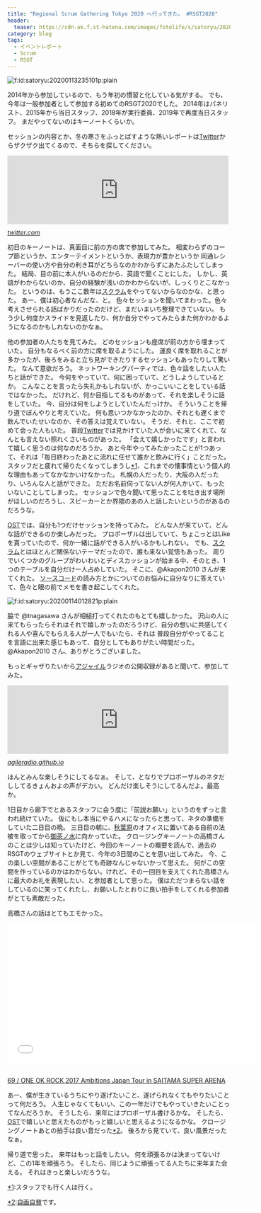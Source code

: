 ```yaml
---
title: "Regional Scrum Gathering Tokyo 2020 へ行ってきた。 #RSGT2020"
header:
  teaser: https://cdn-ak.f.st-hatena.com/images/fotolife/s/satoryu/20200113/20200113235101.png
category: blog
tags:
  - イベントレポート
  - Scrum
  - RSGT
---
```

<p><span itemscope itemtype="http://schema.org/Photograph"><img src="https://cdn-ak.f.st-hatena.com/images/fotolife/s/satoryu/20200113/20200113235101.png" alt="f:id:satoryu:20200113235101p:plain" title="f:id:satoryu:20200113235101p:plain" class="hatena-fotolife" itemprop="image"></span></p>

<p>2014年から参加しているので、もう年初の慣習と化している気がする。
でも、今年は一般参加者として参加する初めてのRSGT2020でした。
2014年はパネリスト、2015年から当日スタッフ、2018年が実行委員、2019年で再度当日スタッフ。
まだやってないのはキーノートくらいか。</p>

<p>セッションの内容とか、冬の寒さをふっとばすような熱いレポートは<a class="keyword" href="http://d.hatena.ne.jp/keyword/Twitter">Twitter</a>からザクザク出てくるので、そちらを探してください。</p>

<p><iframe src="https://hatenablog-parts.com/embed?url=https%3A%2F%2Ftwitter.com%2Fsearch%3Fq%3D%2523RSGT2020%26src%3Dtypeahead_click%26f%3Dlive" title="#RSGT2020 - Twitter Search" class="embed-card embed-webcard" scrolling="no" frameborder="0" style="display: block; width: 100%; height: 155px; max-width: 500px; margin: 10px 0px;"></iframe><cite class="hatena-citation"><a href="https://twitter.com/search?q=%23RSGT2020&src=typeahead_click&f=live">twitter.com</a></cite></p>

<p>初日のキーノートは、真面目に前の方の席で参加してみた。
相変わらずのコープ節というか、エンターテイメントというか、表現力が豊かというか
同通レシーバーの使い方や自分の利き耳がどちらなのかわからずにあたふたしてしまった。
結局、目の前に本人がいるのだから、英語で聞くことにした。
しかし、英語がわからないのか、自分の経験が浅いのかわからないが、しっくりとこなかった。
というのは、もうここ数年は<a class="keyword" href="http://d.hatena.ne.jp/keyword/%A5%B9%A5%AF%A5%E9%A5%E0">スクラム</a>をやってないからなのかな、と思った。
あー、僕は初心者なんだな、と。
色々セッションを聞いてまわった。色々考えさせられる話ばかりだったのだけど、まだいまいち整理できていない。
もう少し何度かスライドを見返したり、何か自分でやってみたらまた何かわかるようになるのかもしれないのかなぁ。</p>

<p>他の参加者の人たちを見てみた。
どのセッションも座席が前の方から埋まっていた。
自分もなるべく前の方に席を取るようにした。
運良く席を取れることが多かったが、後ろをみると立ち見ができたりするセッションもあったりして驚いた。
なんて意欲だろう。
ネットワーキングパーティでは、色々話をしたい人たちと話ができた。
今何をやっていて、何に困っていて、どうしようしているとか。
こんなことを言ったら失礼かもしれないが、かっこいいことをしている話ではなかった。
だけれど、何か目指してるものがあって、それを楽しそうに話をしていた。
今、自分は何をしようとしていたんだっけか。
そういうことを帰り道でぼんやりと考えていた。
何も思いつかなかったのか、それとも遅くまで飲んでいたせいなのか、その答えは覚えていない。
そうだ、それと、ここで初めて会った人もいた。
普段<a class="keyword" href="http://d.hatena.ne.jp/keyword/Twitter">Twitter</a>では見かけていた人が会いに来てくれて、なんとも言えない照れくさいものがあった。
「会えて嬉しかったです」と言われて嬉しく思うのは何なのだろうか。
あと今年やってみたかったことが1つあって、それは「毎日終わったあとに流れに任せて誰かと飲みに行く」ことだった。
スタッフだと疲れて帰りたくなってしまうし<a href="#f-50d7d9ef" name="fn-50d7d9ef" title="スタッフでも行く人は行く。">*1</a>、これまでの懐事情という個人的な理由もあってなかなかいけなかった。
札幌の人だったり、大阪の人だったり、いろんな人と話ができた。
ただお名前伺ってない人が何人かいて、もったいないことしてしまった。
セッションで色々聞いて思ったことを吐き出す場所がほしいのだろうし、スピーカーとか界隈のあの人と話したいというのがあるのだろうな。</p>

<p><a class="keyword" href="http://d.hatena.ne.jp/keyword/OST">OST</a>では、自分も1つだけセッションを持ってみた。
どんな人が来ていて、どんな話ができるのか楽しみだった。
プロポーザルは出していて、ちょこっとはLikeを貰っていたので、何か一緒に話ができる人がいるかもしれない。
でも、<a class="keyword" href="http://d.hatena.ne.jp/keyword/%A5%B9%A5%AF%A5%E9%A5%E0">スクラム</a>とはほとんど関係ないテーマだったので、誰も来ない覚悟もあった。
周りでいくつかのグループがわいわいとディスカッションが始まる中、そのとき、1つのテーブルを自分だけ一人占めしていた。
そこに、@Akapon2010 さんが来てくれた。
<a class="keyword" href="http://d.hatena.ne.jp/keyword/%A5%BD%A1%BC%A5%B9%A5%B3%A1%BC%A5%C9">ソースコード</a>の読み方とかについてのお悩みに自分なりに答えていて、色々と眼の前でメモを書き起こしてくれた。</p>

<p><span itemscope itemtype="http://schema.org/Photograph"><img src="https://cdn-ak.f.st-hatena.com/images/fotolife/s/satoryu/20200114/20200114012821.png" alt="f:id:satoryu:20200114012821p:plain" title="f:id:satoryu:20200114012821p:plain" class="hatena-fotolife" itemprop="image"></span></p>

<p>脇で @tnagasawa さんが相槌打ってくれたのもとても嬉しかった。
沢山の人に来てもらったらそれはそれで嬉しかったのだろうけど、自分の想いに共感してくれる人や喜んでもらえる人が一人でもいたら、それは
普段自分がやってることを言語に出来た感じもあって、自分としてもありがたい時間だった。 @Akapon2010 さん、ありがとうございました。</p>

<p>もっとギャザりたいから<a class="keyword" href="http://d.hatena.ne.jp/keyword/%A5%A2%A5%B8%A5%E3%A5%A4%A5%EB">アジャイル</a>ラジオの公開収録があると聞いて、参加してみた。</p>

<p><iframe src="https://hatenablog-parts.com/embed?url=https%3A%2F%2Fagileradio.github.io%2F2020%2F01%2F13%2F1%2F" title="Regional Scrum Gathering Tokyo 2020 公開収録！" class="embed-card embed-webcard" scrolling="no" frameborder="0" style="display: block; width: 100%; height: 155px; max-width: 500px; margin: 10px 0px;"></iframe><cite class="hatena-citation"><a href="https://agileradio.github.io/2020/01/13/1/">agileradio.github.io</a></cite></p>

<p>ほんとみんな楽しそうにしてるなぁ。
そして、となりでプロポーザルのネタだししてるきょんおよの声がデカい。
どんだけ楽しそうにしてるんだよ。最高か。</p>

<p>1日目から廊下でとあるスタッフに会う度に「前説お願い」というのをずっと言われ続けていた。
仮にもし本当にやるハメになったらと思って、ネタの準備をしていた二日目の晩。
三日目の朝に、<a class="keyword" href="http://d.hatena.ne.jp/keyword/%BD%A9%CD%D5%B8%B6">秋葉原</a>のオフィスに置いてある自前の法被を取ってから<a class="keyword" href="http://d.hatena.ne.jp/keyword/%B8%E6%C3%E3%A5%CE%BF%E5">御茶ノ水</a>に向かっていた。
クロージングキーノートの高橋さんのことは少しは知っていたけど、今回のキーノートの概要を読んで、過去のRSGTのウェブサイトとか見て、今年の3日間のことを思い出してみた。
今、この楽しい空間があることがとても奇跡なんじゃないかって思えた。
何がこの空間を作っているのかはわからない。けれど、その一回目を支えてくれた高橋さんに最大のお礼を表現したい、と参加者として思った。
僕はただつまらない話をしているのに笑ってくれたし、お願いしたとおりに良い拍手をしてくれる参加者がとても素敵だった。</p>

<p>高橋さんの話はとてもエモかった。</p>

<iframe width="560" height="315" frameborder="0" allowfullscreen="" src="//www.youtube.com/embed/PubykkqQjds"></iframe>


<p><br><a href="https://youtube.com/watch?v=PubykkqQjds">69 / ONE OK ROCK 2017 Ambitions Japan Tour in SAITAMA SUPER ARENA</a></p>

<p>あー、僕が生きているうちにやり遂げたいこと、遂げられなくてもやりたいことって何だろう。
人生じゃなくてもいい、この一年だけでもやっていきたいことってなんだろうか。
そうしたら、来年にはプロポーザル書けるかな。
そしたら、<a class="keyword" href="http://d.hatena.ne.jp/keyword/OST">OST</a>で嬉しいと思えたものがもっと嬉しいと思えるようになるかな。
クロージングノートあとの拍手は良い音だった<a href="#f-9170198b" name="fn-9170198b" title="自画自賛です。">*2</a>。
後ろから見ていて、良い風景だったなぁ。</p>

<p>帰り道で思った。
来年はもっと話をしたい。
何を頑張るかは決まってないけど、この1年を頑張ろう。
そしたら、同じように頑張ってる人たちに来年また会える。
それはきっと楽しいだろうな。</p>
<div class="footnote">
<p class="footnote"><a href="#fn-50d7d9ef" name="f-50d7d9ef" class="footnote-number">*1</a><span class="footnote-delimiter">:</span><span class="footnote-text">スタッフでも行く人は行く。</span></p>
<p class="footnote"><a href="#fn-9170198b" name="f-9170198b" class="footnote-number">*2</a><span class="footnote-delimiter">:</span><span class="footnote-text"><a class="keyword" href="http://d.hatena.ne.jp/keyword/%BC%AB%B2%E8%BC%AB%BB%BF">自画自賛</a>です。</span></p>
</div>
